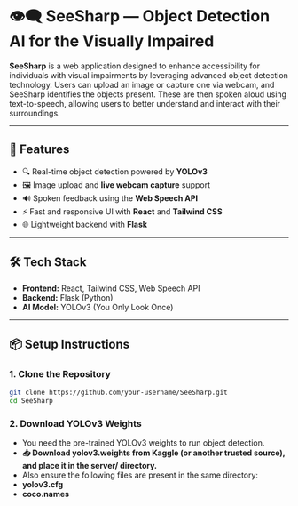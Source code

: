 # 👁️‍🗨️ SeeSharp — Object Detection AI for the Visually Impaired

**SeeSharp** is a web application designed to enhance accessibility for individuals with visual impairments by leveraging advanced object detection technology. Users can upload an image or capture one via webcam, and SeeSharp identifies the objects present. These are then spoken aloud using text-to-speech, allowing users to better understand and interact with their surroundings.

---

## 🚀 Features

- 🔍 Real-time object detection powered by **YOLOv3**
- 🖼️ Image upload and **live webcam capture** support
- 🔊 Spoken feedback using the **Web Speech API**
- ⚡ Fast and responsive UI with **React** and **Tailwind CSS**
- 🌐 Lightweight backend with **Flask**

---

## 🛠️ Tech Stack

- **Frontend:** React, Tailwind CSS, Web Speech API  
- **Backend:** Flask (Python)  
- **AI Model:** YOLOv3 (You Only Look Once)

---

## 📦 Setup Instructions

### 1. Clone the Repository

```bash
git clone https://github.com/your-username/SeeSharp.git
cd SeeSharp
```
### 2. Download YOLOv3 Weights
- You need the pre-trained YOLOv3 weights to run object detection.
- **📥 Download yolov3.weights from Kaggle (or another trusted source), and place it in the server/ directory.**
- Also ensure the following files are present in the same directory:
- **yolov3.cfg**
- **coco.names**
